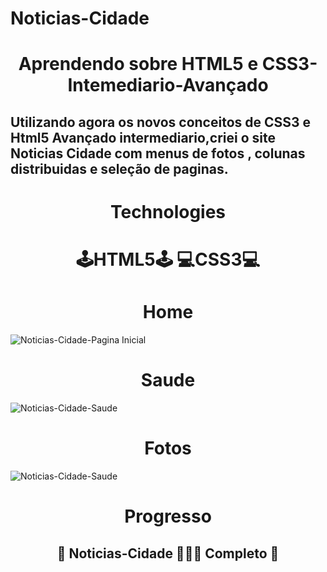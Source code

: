 # Noticias-Cidade

<h1 align="center">
	Aprendendo sobre HTML5 e CSS3-Intemediario-Avançado
</h1>
<h2>
Utilizando agora os novos conceitos de CSS3 e Html5 Avançado intermediario,criei o site Noticias Cidade com menus de fotos , colunas distribuidas e seleção de paginas.
</h2>	


<h1 align="center">
Technologies
</h1>
<h1 align="center">
 🕹️HTML5🕹️ 
  💻CSS3💻
</h1>
<h1 align="center">Home</h1>
<img src="https://user-images.githubusercontent.com/68614036/137412330-fdc8718b-3f81-4b9e-9c9c-ef1aeac0679a.png" alt="Noticias-Cidade-Pagina Inicial">
<h1 align="center">Saude</h1>
<img src= "https://user-images.githubusercontent.com/68614036/137412336-5ac68505-58a1-469e-812c-d16baebda288.png" alt="Noticias-Cidade-Saude">
<h1 align="center">Fotos</h1>
<img src= "https://user-images.githubusercontent.com/68614036/137412328-230f6e6b-ef93-42a3-857b-11c9c4b08573.png" alt="Noticias-Cidade-Saude">
          

<h1 align = "center">Progresso</h1>
<h2 align="center"> 
	🔋  Noticias-Cidade 👨🏻‍💻 <strong>Completo</strong> 🔋  
</h2>

